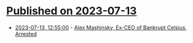 # [Published on 2023-07-13](index.md)

* [2023-07-13, 12:55:00](https://yro.slashdot.org/story/23/07/13/1256202/alex-mashinsky-ex-ceo-of-bankrupt-celsius-arrested?utm_source=rss1.0mainlinkanon&utm_medium=feed) - [Alex Mashinsky, Ex-CEO of Bankrupt Celsius, Arrested](https://yro.slashdot.org/story/23/07/13/1256202/alex-mashinsky-ex-ceo-of-bankrupt-celsius-arrested?utm_source=rss1.0mainlinkanon&utm_medium=feed)
